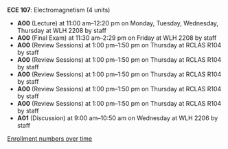 **ECE 107**: Electromagnetism (4 units)

- **A00** (Lecture) at 11:00 am–12:20 pm on Monday, Tuesday, Wednesday, Thursday at WLH 2208 by staff
- **A00** (Final Exam) at 11:30 am–2:29 pm on Friday at WLH 2208 by staff
- **A00** (Review Sessions) at 1:00 pm–1:50 pm on Thursday at RCLAS R104 by staff
- **A00** (Review Sessions) at 1:00 pm–1:50 pm on Thursday at RCLAS R104 by staff
- **A00** (Review Sessions) at 1:00 pm–1:50 pm on Thursday at RCLAS R104 by staff
- **A00** (Review Sessions) at 1:00 pm–1:50 pm on Thursday at RCLAS R104 by staff
- **A00** (Review Sessions) at 1:00 pm–1:50 pm on Thursday at RCLAS R104 by staff
- **A01** (Discussion) at 9:00 am–10:50 am on Wednesday at WLH 2206 by staff

[Enrollment numbers over time](./ECE107.tsv)
